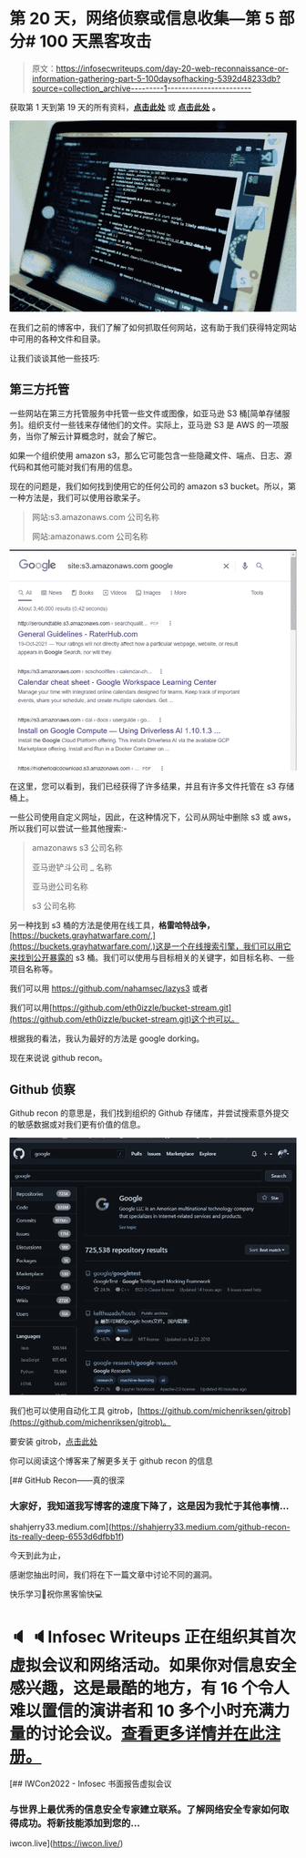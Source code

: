# 第 20 天，网络侦察或信息收集—第 5 部分# 100 天黑客攻击

> 原文：<https://infosecwriteups.com/day-20-web-reconnaissance-or-information-gathering-part-5-100daysofhacking-5392d48233db?source=collection_archive---------1----------------------->

获取第 1 天到第 19 天的所有资料，[**点击此处**](https://github.com/ayush098-hub/100DaysofHacking) 或 [**点击此处**](https://3xabyt3.medium.com/list/100daysofhacking-challenge-3db6061da4b1) **。**

![](img/e917bd5bb66c99f6904663dfda1f9eb2.png)

在我们之前的博客中，我们了解了如何抓取任何网站，这有助于我们获得特定网站中可用的各种文件和目录。

让我们谈谈其他一些技巧:

## 第三方托管

一些网站在第三方托管服务中托管一些文件或图像，如亚马逊 S3 桶[简单存储服务]。组织支付一些钱来存储他们的文件。实际上，亚马逊 S3 是 AWS 的一项服务，当你了解云计算概念时，就会了解它。

如果一个组织使用 amazon s3，那么它可能包含一些隐藏文件、端点、日志、源代码和其他可能对我们有用的信息。

现在的问题是，我们如何找到使用它的任何公司的 amazon s3 bucket。所以，第一种方法是，我们可以使用谷歌呆子。

> 网站:s3.amazonaws.com 公司名称
> 
> 网站:amazonaws.com 公司名称

![](img/87d81b69c8fe362210024d0f4499e8f2.png)

在这里，您可以看到，我们已经获得了许多结果，并且有许多文件托管在 s3 存储桶上。

一些公司使用自定义网址，因此，在这种情况下，公司从网址中删除 s3 或 aws，所以我们可以尝试一些其他搜索:-

> amazonaws s3 公司名称
> 
> 亚马逊铲斗公司 _ 名称
> 
> 亚马逊公司名称
> 
> s3 公司名称

另一种找到 s3 桶的方法是使用在线工具，**格雷哈特战争，**[https://buckets.grayhatwarfare.com/,](https://buckets.grayhatwarfare.com/,)这是一个在线搜索引擎，我们可以用它来找到公开暴露的 s3 桶。我们可以使用与目标相关的关键字，如目标名称、一些项目名称等。

我们可以用 https://github.com/nahamsec/lazys3 或者

我们可以用[https://github.com/eth0izzle/bucket-stream.git](https://github.com/eth0izzle/bucket-stream.git)这个也可以。

根据我的看法，我认为最好的方法是 google dorking。

现在来说说 github recon。

## Github 侦察

Github recon 的意思是，我们找到组织的 Github 存储库，并尝试搜索意外提交的敏感数据或对我们更有价值的信息。

![](img/f0a568b769c85559e9982951b9bfd5ae.png)

我们也可以使用自动化工具 gitrob，[https://github.com/michenriksen/gitrob](https://github.com/michenriksen/gitrob)。

要安装 gitrob，[点击此处](https://medium.com/@pig.wig45/setting-up-gitrob-and-using-it-to-find-leaking-repository-of-an-employee-in-a-hackerone-private-e4c40da1bc85)

你可以阅读这个博客来了解更多关于 github recon 的信息

[](https://shahjerry33.medium.com/github-recon-its-really-deep-6553d6dfbb1f) [## GitHub Recon——真的很深

### 大家好，我知道我写博客的速度下降了，这是因为我忙于其他事情…

shahjerry33.medium.com](https://shahjerry33.medium.com/github-recon-its-really-deep-6553d6dfbb1f) 

今天到此为止，

感谢您抽出时间，我们将在下一篇文章中讨论不同的漏洞。

快乐学习📖祝你黑客愉快💻

# 🔈 🔈Infosec Writeups 正在组织其首次虚拟会议和网络活动。如果你对信息安全感兴趣，这是最酷的地方，有 16 个令人难以置信的演讲者和 10 多个小时充满力量的讨论会议。[查看更多详情并在此注册。](https://iwcon.live/)

[](https://iwcon.live/) [## IWCon2022 - Infosec 书面报告虚拟会议

### 与世界上最优秀的信息安全专家建立联系。了解网络安全专家如何取得成功。将新技能添加到您的…

iwcon.live](https://iwcon.live/)